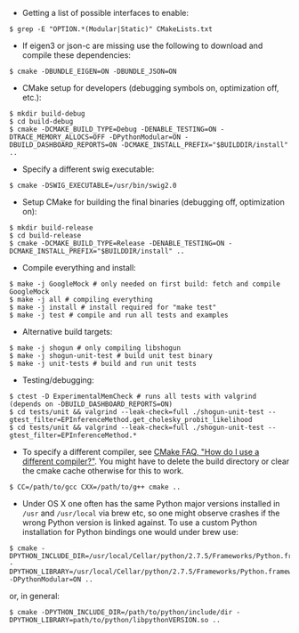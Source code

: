 * Getting a list of possible interfaces to enable:

```
$ grep -E "OPTION.*(Modular|Static)" CMakeLists.txt
```

* If eigen3 or json-c are missing use the following to download and compile these dependencies:

```
$ cmake -DBUNDLE_EIGEN=ON -DBUNDLE_JSON=ON
```

* CMake setup for developers (debugging symbols on, optimization off, etc.):

```
$ mkdir build-debug
$ cd build-debug
$ cmake -DCMAKE_BUILD_TYPE=Debug -DENABLE_TESTING=ON -DTRACE_MEMORY_ALLOCS=OFF -DPythonModular=ON -DBUILD_DASHBOARD_REPORTS=ON -DCMAKE_INSTALL_PREFIX="$BUILDDIR/install" ..
```

* Specify a different swig executable:

```
$ cmake -DSWIG_EXECUTABLE=/usr/bin/swig2.0
```

* Setup CMake for building the final binaries (debugging off, optimization on):

```
$ mkdir build-release
$ cd build-release
$ cmake -DCMAKE_BUILD_TYPE=Release -DENABLE_TESTING=ON -DCMAKE_INSTALL_PREFIX="$BUILDDIR/install" ..
```


* Compile everything and install:

```
$ make -j GoogleMock # only needed on first build: fetch and compile GoogleMock
$ make -j all # compiling everything
$ make -j install # install required for "make test"
$ make -j test # compile and run all tests and examples
```

* Alternative build targets:

```
$ make -j shogun # only compiling libshogun
$ make -j shogun-unit-test # build unit test binary
$ make -j unit-tests # build and run unit tests
```

* Testing/debugging:

```
$ ctest -D ExperimentalMemCheck # runs all tests with valgrind (depends on -DBUILD_DASHBOARD_REPORTS=ON)
$ cd tests/unit && valgrind --leak-check=full ./shogun-unit-test --gtest_filter=EPInferenceMethod.get_cholesky_probit_likelihood
$ cd tests/unit && valgrind --leak-check=full ./shogun-unit-test --gtest_filter=EPInferenceMethod.*
```

* To specify a different compiler, see [CMake FAQ, "How do I use a different compiler?"](http://www.cmake.org/Wiki/CMake_FAQ#How_do_I_use_a_different_compiler.3F).
You might have to delete the build directory or clear the cmake cache otherwise for this to work.

```
$ CC=/path/to/gcc CXX=/path/to/g++ cmake ..
```

* Under OS X one often has the same Python major versions installed in `/usr` and `/usr/local` via brew etc,
so one might observe crashes if the wrong Python version is linked against. To use a custom Python installation 
for Python bindings one would under brew use:

```
$ cmake -DPYTHON_INCLUDE_DIR=/usr/local/Cellar/python/2.7.5/Frameworks/Python.framework/Headers -DPYTHON_LIBRARY=/usr/local/Cellar/python/2.7.5/Frameworks/Python.framework/Versions/2.7/lib/libpython2.7.dylib  -DPythonModular=ON ..
```

or, in general:

```
$ cmake -DPYTHON_INCLUDE_DIR=/path/to/python/include/dir -DPYTHON_LIBRARY=path/to/python/libpythonVERSION.so ..
```
